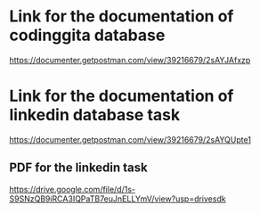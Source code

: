 # Link for the documentation of codinggita database 
https://documenter.getpostman.com/view/39216679/2sAYJAfxzp

# Link for the documentation of linkedin database task
https://documenter.getpostman.com/view/39216679/2sAYQUpte1
## PDF for the linkedin task
https://drive.google.com/file/d/1s-S9SNzQB9iRCA3IQPaTB7euJnELLYmV/view?usp=drivesdk
